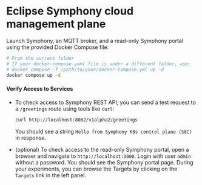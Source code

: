 # Eclipse Symphony cloud management plane

Launch Symphony, an MQTT broker, and a read-only Symphony portal using the provided Docker Compose file:

```bash
# From the current folder
# If your docker-compose.yaml file is under a different folder, use:
# docker compose -f /path/to/your/docker-compose.yml up -d
docker compose up -d
```

#### Verify Access to Services

* To check access to Symphony REST API, you can send a test request to a `/greetings` route using tools like `curl`:
    ```bash
    curl http://localhost:8082/v1alpha2/greetings
    ```
    You should see a string `Hello from Symphony K8s control plane (S8C)` in response.

* (optional) To check access to the read-only Symphony portal, open a browser and navigate to `http://localhost:3000`. Login with user `admin` without a password. You should see the Symphony portal page. During your experiments, you can browse the Targets by clicking on the `Targets` link in the left panel.